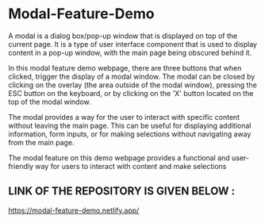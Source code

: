 # Modal-Feature-Demo

A modal is a dialog box/pop-up window that is displayed on top of the current page. It is a type of user interface component that is used to display content in a pop-up window, with the main page being obscured behind it.

In this modal feature demo webpage, there are three buttons that when clicked, trigger the display of a modal window. The modal can be closed by clicking on the overlay (the area outside of the modal window), pressing the ESC button on the keyboard, or by clicking on the 'X' button located on the top of the modal window.

The modal provides a way for the user to interact with specific content without leaving the main page. This can be useful for displaying additional information, form inputs, or for making selections without navigating away from the main page.

The modal feature on this demo webpage provides a functional and user-friendly way for users to interact with content and make selections

## LINK OF THE REPOSITORY IS GIVEN BELOW :
https://modal-feature-demo.netlify.app/
